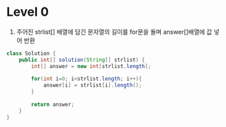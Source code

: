 # Level 0
1. 주어진 strlist[] 배열에 담긴 문자열의 길이를 for문을 돌며 answer[]배열에 값 넣어 반환


```java
class Solution {
    public int[] solution(String[] strlist) {
        int[] answer = new int[strlist.length];
        
        for(int i=0; i<strlist.length; i++){
            answer[i] = strlist[i].length();
        }
        
        return answer;
    }
}
```
